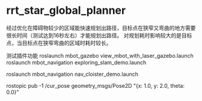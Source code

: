 # rrt_star_global_planner

经过优化在障碍物较少的区域能快速规划出路径，目标点在狭窄又弯曲的地方需要很长时间（测试达到16秒左右）才能规划出路径。
对规划耗时影响较大的是目标点，当目标点在狭窄弯曲的区域时耗时较长。


测试插件功能
roslaunch mbot_gazebo view_mbot_with_laser_gazebo.launch
roslaunch mbot_navigation exploring_slam_demo.launch


roslaunch mbot_navigation nav_cloister_demo.launch



rostopic pub -1 /cur_pose geometry_msgs/Pose2D "{x: 1.0, y: 2.0, theta: 0.0}"